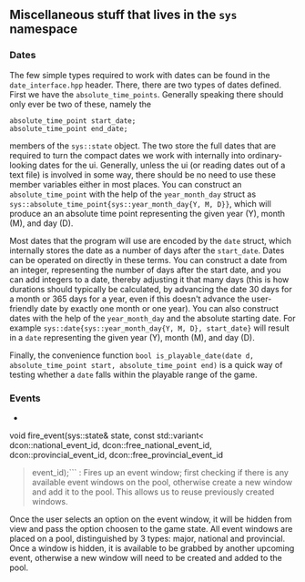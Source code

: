 ## Miscellaneous stuff that lives in the `sys` namespace

### Dates

The few simple types required to work with dates can be found in the `date_interface.hpp` header. There, there are two types of dates defined. First we have the `absolute_time_points`. Generally speaking there should only ever be two of these, namely the
```
absolute_time_point start_date;
absolute_time_point end_date;
```
members of the `sys::state` object. The two store the full dates that are required to turn the compact dates we work with internally into ordinary-looking dates for the ui. Generally, unless the ui (or reading dates out of a text file) is involved in some way, there should be no need to use these member variables either in most places. You can construct an `absolute_time_point` with the help of the `year_month_day` struct as `sys::absolute_time_point{sys::year_month_day{Y, M, D}}`, which will produce an an absolute time point representing the given year (Y), month (M), and day (D).

Most dates that the program will use are encoded by the `date` struct, which internally stores the date as a number of days after the `start_date`. Dates can be operated on directly in these terms. You can construct a date from an integer, representing the number of days after the start date, and you can add integers to a date, thereby adjusting it that many days (this is how durations should typically be calculated, by advancing the date 30 days for a month or 365 days for a year, even if this doesn't advance the user-friendly date by exactly one month or one year). You can also construct dates with the help of the `year_month_day` and the absolute starting date. For example `sys::date{sys::year_month_day{Y, M, D}, start_date}` will result in a `date` representing the given year (Y), month (M), and day (D).

Finally, the convenience function `bool is_playable_date(date d, absolute_time_point start, absolute_time_point end)` is a quick way of testing whether a `date` falls within the playable range of the game.

### Events

- ```c++
void fire_event(sys::state& state, const std::variant<
    dcon::national_event_id,
    dcon::free_national_event_id,
    dcon::provincial_event_id,
    dcon::free_provincial_event_id
> event_id);``` : Fires up an event window; first checking if there is any available event windows on the pool, otherwise create a new window and add it to the pool. This allows us to reuse previously created windows.

Once the user selects an option on the event window, it will be hidden from view and pass the option choosen to the game state. All event windows are placed on a pool, distinguished by 3 types: major, national and provincial. Once a window is hidden, it is available to be grabbed by another upcoming event, otherwise a new window will need to be created and added to the pool.
